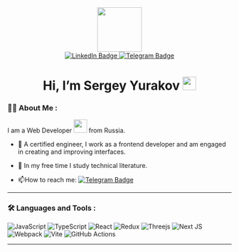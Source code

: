 <div id="header" align="center">
  <img src="https://media.giphy.com/media/1sgetPM00wWqJpVUTl/giphy.gif" width="100"/>

  <div id="badges">
    <a href="https://www.linkedin.com/in/sergey-yurakov/">
      <img src="https://img.shields.io/badge/LinkedIn-blue?style=for-the-badge&logo=linkedin&logoColor=white" alt="LinkedIn Badge"/>
    </a>
    <a href="https://t.me/stells54">
      <img src="https://img.shields.io/badge/Telegram-blue?style=for-the-badge&logo=telegram&logoColor=white" alt="Telegram Badge"/>
    </a>
  </div>

  <img src="https://komarev.com/ghpvc/?username=sergeyyurakov&style=flat-square&color=blue" alt=""/>

  <h1>
    Hi, I’m Sergey Yurakov
    <img src="https://media.giphy.com/media/gM5qFksULw54NMWyry/giphy.gif" width="30px"/>
  </h1>
</div>

### :man_technologist: About Me :
I am a Web Developer <img src="https://media.giphy.com/media/WUlplcMpOCEmTGBtBW/giphy.gif" width="30"> from Russia.

- :telescope: A certified engineer, I work as a frontend developer and am engaged in creating and improving interfaces.

- :seedling: In my free time I study technical literature.

- :mailbox:How to reach me: [![Telegram Badge](https://img.shields.io/badge/-SergeyYurakov-blue?style=flat&logo=Telegram&logoColor=white)](https://t.me/stells54)


---

### :hammer_and_wrench: Languages and Tools :
![JavaScript](https://img.shields.io/badge/JavaScript-F7DF1E?style=for-the-badge&logo=javascript&logoColor=black)
![TypeScript](https://img.shields.io/badge/TypeSctipt-316192?style=for-the-badge&logo=typescript&logoColor=white)
![React](https://img.shields.io/badge/react-%2320232a.svg?style=for-the-badge&logo=react&logoColor=%2361DAFB)
![Redux](https://img.shields.io/badge/redux-%23593d88.svg?style=for-the-badge&logo=redux&logoColor=white)
![Threejs](https://img.shields.io/badge/threejs-black?style=for-the-badge&logo=three.js&logoColor=white)
![Next JS](https://img.shields.io/badge/Next-black?style=for-the-badge&logo=next.js&logoColor=white)
![Webpack](https://img.shields.io/badge/webpack-%238DD6F9.svg?style=for-the-badge&logo=webpack&logoColor=black)
![Vite](https://img.shields.io/badge/vite-%23646CFF.svg?style=for-the-badge&logo=vite&logoColor=white)
![GitHub Actions](https://img.shields.io/badge/github%20actions-%232671E5.svg?style=for-the-badge&logo=githubactions&logoColor=white)

---


<!--
**Sergey-Yurakov/Sergey-Yurakov** is a ✨ _special_ ✨ repository because its `README.md` (this file) appears on your GitHub profile.

Here are some ideas to get you started:

- 🔭 I’m currently working on ...
- 🌱 I’m currently learning ...
- 👯 I’m looking to collaborate on ...
- 🤔 I’m looking for help with ...
- 💬 Ask me about ...
- 📫 How to reach me: ...
- 😄 Pronouns: ...
- ⚡ Fun fact: ...
-->
